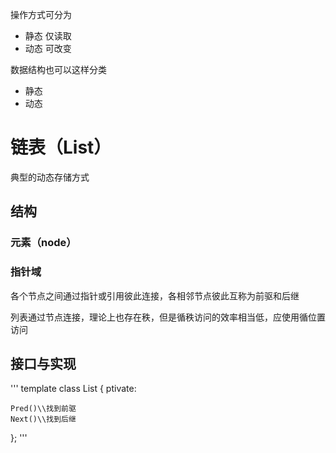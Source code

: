 操作方式可分为
* 静态 仅读取
* 动态 可改变

数据结构也可以这样分类
* 静态
* 动态
# 链表（List）
典型的动态存储方式
## 结构

### 元素（node）

### 指针域

各个节点之间通过指针或引用彼此连接，各相邻节点彼此互称为前驱和后继

列表通过节点连接，理论上也存在秩，但是循秩访问的效率相当低，应使用循位置访问

## 接口与实现
'''
template <class T>
class List
{
ptivate:
    
    Pred()\\找到前驱
    Next()\\找到后继
};
'''

